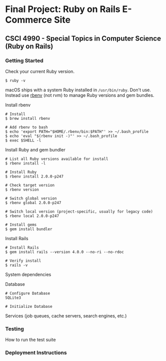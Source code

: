 # Final Project: Ruby on Rails E-Commerce Site
## CSCI 4990 - Special Topics in Computer Science (Ruby on Rails) 

### Getting Started
Check your current Ruby version.
```
$ ruby -v
```
macOS ships with a system Ruby installed in `/usr/bin/ruby`. Don't use. Instead use [rbenv](https://github.com/rbenv/rbenv#installing-ruby-versions) (not rvm) to manage Ruby versions and gem bundles.

Install rbenv
```
# Install
$ brew install rbenv

# Add rbenv to bash
$ echo 'export PATH="$HOME/.rbenv/bin:$PATH"' >> ~/.bash_profile
$ echo 'eval "$(rbenv init -)"' >> ~/.bash_profile
$ exec $SHELL -l
```
Install Ruby and gem bundler
```
# List all Ruby versions available for install
$ rbenv install -l

# Install Ruby
$ rbenv install 2.0.0-p247

# Check target version
$ rbenv version

# Switch global version
$ rbenv global 2.0.0-p247

# Switch local version (project-specific, usually for legacy code)
$ rbenv local 2.0.0-p247

# Install gems
$ gem install bundler
```
Install Rails
```
# Install Rails
$ gem install rails --version 4.0.0 --no-ri --no-rdoc

# Verify install
$ rails -v
```

System dependencies

Database
```
# Configure Database
SQLite3

# Initialize Database
```

Services (job queues, cache servers, search engines, etc.)

### Testing
How to run the test suite

### Deployment Instructions


